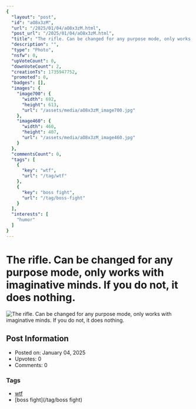 ```yaml
---
{
  "layout": "post",
  "id": "aO8x3zM",
  "url": "/2025/01/04/aO8x3zM.html",
  "post_url": "/2025/01/04/aO8x3zM.html",
  "title": "The rifle. Can be changed for any purpose mode, only works with imaginative minds. If you do not, it does nothing.",
  "description": "",
  "type": "Photo",
  "nsfw": 0,
  "upVoteCount": 0,
  "downVoteCount": 2,
  "creationTs": 1735947752,
  "promoted": 0,
  "badges": [],
  "images": {
    "image700": {
      "width": 692,
      "height": 613,
      "url": "/assets/media/aO8x3zM_image700.jpg"
    },
    "image460": {
      "width": 460,
      "height": 407,
      "url": "/assets/media/aO8x3zM_image460.jpg"
    }
  },
  "commentsCount": 0,
  "tags": [
    {
      "key": "wtf",
      "url": "/tag/wtf"
    },
    {
      "key": "boss fight",
      "url": "/tag/boss-fight"
    }
  ],
  "interests": [
    "humor"
  ]
}
---
```


# The rifle. Can be changed for any purpose mode, only works with imaginative minds. If you do not, it does nothing.

![The rifle. Can be changed for any purpose mode, only works with imaginative minds. If you do not, it does nothing.](/assets/media/aO8x3zM_image700.jpg)

## Post Information

- Posted on: January 04, 2025
- Upvotes: 0
- Comments: 0

### Tags

- [wtf](/tag/wtf)
- [boss fight](/tag/boss fight)
